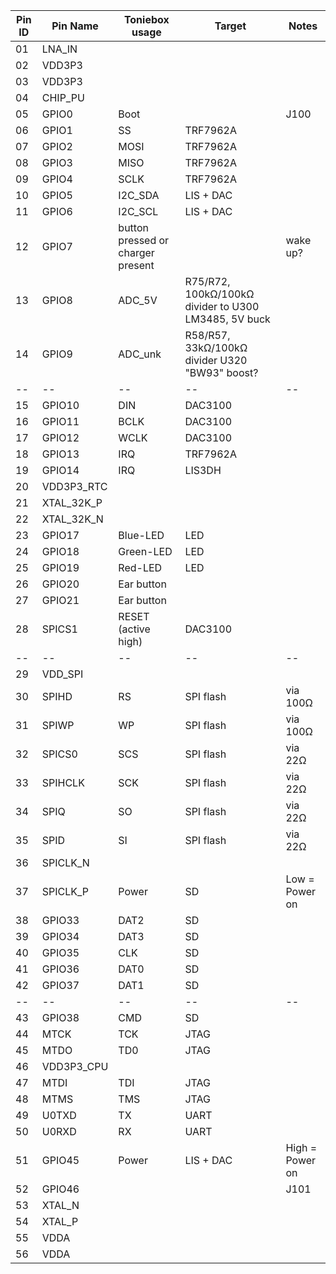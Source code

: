 | Pin ID  | Pin Name | Toniebox usage | Target | Notes |
| -- | -- | -- | -- | -- |
| 01 | LNA_IN | | | |
| 02 | VDD3P3 | | | |
| 03 | VDD3P3 | | | |
| 04 | CHIP_PU | | | |
| 05 | GPIO0 | Boot | | J100 |
| 06 | GPIO1 | SS | TRF7962A | |
| 07 | GPIO2 | MOSI | TRF7962A | |
| 08 | GPIO3 | MISO | TRF7962A | |
| 09 | GPIO4 | SCLK | TRF7962A |
| 10 | GPIO5 | I2C_SDA | LIS + DAC |
| 11 | GPIO6 | I2C_SCL | LIS + DAC | |
| 12 | GPIO7 | button pressed or charger present |  | wake up? |
| 13 | GPIO8 | ADC_5V | R75/R72, 100kΩ/100kΩ divider to U300 LM3485, 5V buck | |
| 14 | GPIO9 | ADC_unk | R58/R57, 33kΩ/100kΩ divider U320 "BW93" boost? | |
| -- | -- | -- | -- | -- |
| 15 | GPIO10 | DIN | DAC3100 | |
| 16 | GPIO11 | BCLK | DAC3100 | |
| 17 | GPIO12 | WCLK | DAC3100 | |
| 18 | GPIO13 | IRQ | TRF7962A | |
| 19 | GPIO14 | IRQ | LIS3DH | |
| 20 | VDD3P3_RTC | | | |
| 21 | XTAL_32K_P | | | |
| 22 | XTAL_32K_N | | | |
| 23 | GPIO17 | Blue-LED | LED | |
| 24 | GPIO18 | Green-LED | LED | |
| 25 | GPIO19 | Red-LED | LED | |
| 26 | GPIO20 | Ear button | | |
| 27 | GPIO21 | Ear button | | |
| 28 | SPICS1 | RESET (active high) | DAC3100 | |
| -- | -- | -- | -- | -- |
| 29 | VDD_SPI | | | |
| 30 | SPIHD | RS | SPI flash | via 100Ω |
| 31 | SPIWP | WP | SPI flash | via 100Ω |
| 32 | SPICS0 | SCS | SPI flash | via 22Ω |
| 33 | SPIHCLK | SCK | SPI flash | via 22Ω |
| 34 | SPIQ | SO | SPI flash | via 22Ω |
| 35 | SPID | SI | SPI flash | via 22Ω |
| 36 | SPICLK_N | | | |
| 37 | SPICLK_P | Power | SD | Low = Power on |
| 38 | GPIO33 | DAT2 | SD | |
| 39 | GPIO34 | DAT3 | SD | |
| 40 | GPIO35 | CLK | SD | |
| 41 | GPIO36 | DAT0 | SD | |
| 42 | GPIO37 | DAT1 | SD | |
| -- | -- | -- | -- | -- |
| 43 | GPIO38 | CMD | SD | |
| 44 | MTCK | TCK | JTAG | |
| 45 | MTDO | TD0 | JTAG | |
| 46 | VDD3P3_CPU | | | |
| 47 | MTDI | TDI | JTAG | |
| 48 | MTMS | TMS | JTAG | |
| 49 | U0TXD | TX | UART | |
| 50 | U0RXD | RX | UART | |
| 51 | GPIO45 | Power | LIS + DAC | High = Power on |
| 52 | GPIO46 | | | J101 |
| 53 | XTAL_N | | | |
| 54 | XTAL_P | | | |
| 55 | VDDA | | | |
| 56 | VDDA | | | |
